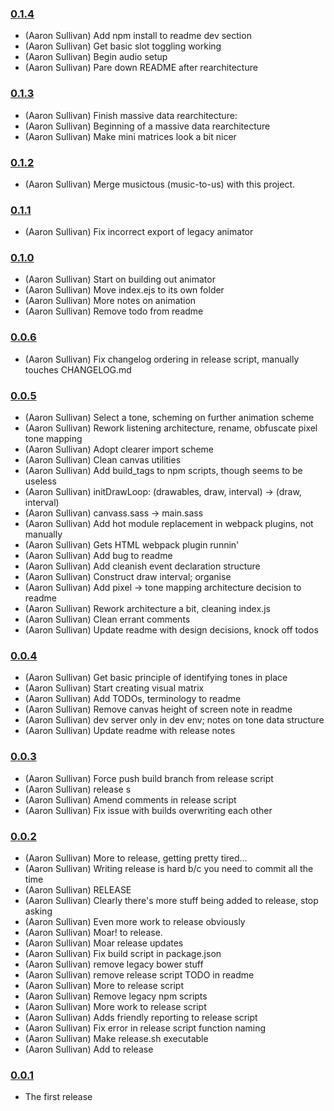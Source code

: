 ### [0.1.4](https://github.com/aaronik/tones/releases/tag/0.1.4)

  * (Aaron Sullivan) Add npm install to readme dev section
  * (Aaron Sullivan) Get basic slot toggling working
  * (Aaron Sullivan) Begin audio setup
  * (Aaron Sullivan) Pare down README after rearchitecture

### [0.1.3](https://github.com/aaronik/tones/releases/tag/0.1.3)

  * (Aaron Sullivan) Finish massive data rearchitecture:
  * (Aaron Sullivan) Beginning of a massive data rearchitecture
  * (Aaron Sullivan) Make mini matrices look a bit nicer

### [0.1.2](https://github.com/aaronik/tones/releases/tag/0.1.2)

  * (Aaron Sullivan) Merge musictous (music-to-us) with this project.

### [0.1.1](https://github.com/aaronik/tones/releases/tag/0.1.1)

  * (Aaron Sullivan) Fix incorrect export of legacy animator

### [0.1.0](https://github.com/aaronik/tones/releases/tag/0.1.0)

  * (Aaron Sullivan) Start on building out animator
  * (Aaron Sullivan) Move index.ejs to its own folder
  * (Aaron Sullivan) More notes on animation
  * (Aaron Sullivan) Remove todo from readme

### [0.0.6](https://github.com/aaronik/tones/releases/tag/0.0.6)

  * (Aaron Sullivan) Fix changelog ordering in release script, manually touches CHANGELOG.md

### [0.0.5](https://github.com/aaronik/tones/releases/tag/0.0.5)

  * (Aaron Sullivan) Select a tone, scheming on further animation scheme
  * (Aaron Sullivan) Rework listening architecture, rename, obfuscate pixel tone mapping
  * (Aaron Sullivan) Adopt clearer import scheme
  * (Aaron Sullivan) Clean canvas utilities
  * (Aaron Sullivan) Add build_tags to npm scripts, though seems to be useless
  * (Aaron Sullivan) initDrawLoop: (drawables, draw, interval) -> (draw, interval)
  * (Aaron Sullivan) canvass.sass -> main.sass
  * (Aaron Sullivan) Add hot module replacement in webpack plugins, not manually
  * (Aaron Sullivan) Gets HTML webpack plugin runnin'
  * (Aaron Sullivan) Add bug to readme
  * (Aaron Sullivan) Add cleanish event declaration structure
  * (Aaron Sullivan) Construct draw interval; organise
  * (Aaron Sullivan) Add pixel -> tone mapping architecture decision to readme
  * (Aaron Sullivan) Rework architecture a bit, cleaning index.js
  * (Aaron Sullivan) Clean errant comments
  * (Aaron Sullivan) Update readme with design decisions, knock off todos

### [0.0.4](https://github.com/aaronik/tones/releases/tag/0.0.4)

  * (Aaron Sullivan) Get basic principle of identifying tones in place
  * (Aaron Sullivan) Start creating visual matrix
  * (Aaron Sullivan) Add TODOs, terminology to readme
  * (Aaron Sullivan) Remove canvas height of screen note in readme
  * (Aaron Sullivan) dev server only in dev env; notes on tone data structure
  * (Aaron Sullivan) Update readme with release notes

### [0.0.3](https://github.com/aaronik/tones/releases/tag/0.0.3)

  * (Aaron Sullivan) Force push build branch from release script
  * (Aaron Sullivan) release s
  * (Aaron Sullivan) Amend comments in release script
  * (Aaron Sullivan) Fix issue with builds overwriting each other

### [0.0.2](https://github.com/aaronik/tones/releases/tag/0.0.2)

  * (Aaron Sullivan) More to release, getting pretty tired...
  * (Aaron Sullivan) Writing release is hard b/c you need to commit all the time
  * (Aaron Sullivan) RELEASE
  * (Aaron Sullivan) Clearly there's more stuff being added to release, stop asking
  * (Aaron Sullivan) Even more work to release obviously
  * (Aaron Sullivan) Moar! to release.
  * (Aaron Sullivan) Moar release updates
  * (Aaron Sullivan) Fix build script in package.json
  * (Aaron Sullivan) remove legacy bower stuff
  * (Aaron Sullivan) remove release script TODO in readme
  * (Aaron Sullivan) More to release script
  * (Aaron Sullivan) Remove legacy npm scripts
  * (Aaron Sullivan) More work to release script
  * (Aaron Sullivan) Adds friendly reporting to release script
  * (Aaron Sullivan) Fix error in release script function naming
  * (Aaron Sullivan) Make release.sh executable
  * (Aaron Sullivan) Add to release

### [0.0.1](https://github.com/aaronik/tones/releases/tag/v0.0.1)

- The first release